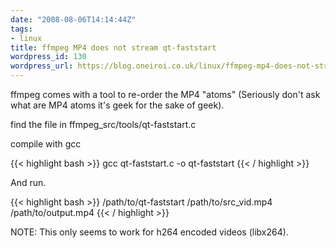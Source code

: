 ```yaml
---
date: "2008-08-06T14:14:44Z"
tags:
- linux
title: ffmpeg MP4 does not stream qt-faststart
wordpress_id: 130
wordpress_url: https://blog.oneiroi.co.uk/linux/ffmpeg-mp4-does-not-stream-qt-faststart
---
```

ffmpeg comes with a tool to re-order the MP4 "atoms" (Seriously don't ask  what are MP4 atoms it's geek for the sake of geek).

find the file in ffmpeg_src/tools/qt-faststart.c

compile with gcc

{{< highlight bash >}}
gcc qt-faststart.c -o qt-faststart
{{< / highlight >}}

And run.

{{< highlight bash >}}
/path/to/qt-faststart /path/to/src_vid.mp4 /path/to/output.mp4
{{< / highlight >}}

NOTE: This only seems to work for h264 encoded videos (libx264).
